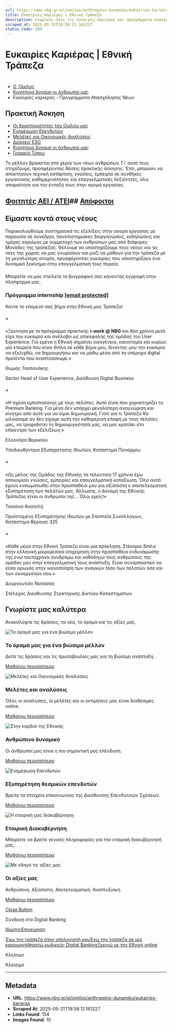 ```yaml
---
url: https://www.nbg.gr/el/omilos/anthrwpino-dunamiko/eukairies-karieras
title: Ευκαιρίες Καριέρας | Εθνική Τράπεζα
description: Γνωρίστε όλες τις ευκαιρές καριέρας και προγράμματα απασχόλησης νέων που προσφέρει η Εθνική Τράπεζα. Μπείτε στο site και μάθετε περισσότερα!
scraped_at: 2025-05-31T19:58:12.161227
status_code: 200
---
```


# Ευκαιρίες Καριέρας | Εθνική Τράπεζα

# 

  * [Ο 'Ομιλος](/el/omilos)
  * [Κινητήρια δύναμη οι άνθρωποί μας](/el/omilos/anthrwpino-dunamiko)
  * Ευκαιρίες καριέρας - Προγράμματα Απασχόλησης Νέων 

## Πρακτική Άσκηση

  * [Οι δραστηριότητες του Ομίλου μας](/el/omilos/drasthriothtes)
  * [Ενημέρωση Επενδυτών](/el/omilos/enimerwsi-ependutwn)
  * [Μελέτες και Οικονομικές Αναλύσεις](/el/omilos/meletes-oikonomikes-analuseis)
  * [Δράσεις ESG](/el/omilos/esg)
  * [Κινητήρια δύναμη οι άνθρωποί μας](/el/omilos/anthrwpino-dunamiko)
  * [Γραφείο Τύπου](/el/omilos/grafeio-tupou)

Το μέλλον βρίσκεται στα χέρια των νέων ανθρώπων. Γι’ αυτό τους στηρίζουμε, προσφέροντας θέσεις πρακτικής άσκησης. Έτσι, μπορούν να αποκτήσουν τεχνική κατάρτιση, γνώσεις, εμπειρία σε συνθήκες εργασιακής καθημερινότητας και επαγγελματικές δεξιότητες, όλα απαραίτητα για την ένταξή τους στην αγορά εργασίας. 

## [Φοιτητές ΑΕΙ / ΑΤΕΙ](/el/omilos/anthrwpino-dunamiko/eukairies-karieras/praktiki-askisi-gia-foitites)## [Απόφοιτοι](/el/omilos/anthrwpino-dunamiko/eukairies-karieras/praktiki-askisi-gia-ptuxiouxous)

## Είμαστε κοντά στους νέους 

Παρακολουθούμε συστηματικά τις εξελίξεις στην αγορά εργασίας με παρουσία σε συνέδρια, πανεπιστημιακές διοργανώσεις, εκδηλώσεις και ημέρες καριέρας με συμμετοχή των ανθρώπων μας από διάφορες Μονάδες της τράπεζας. Θέλουμε να υποστηρίζουμε τους νέους και τις νέες της χώρας να μας γνωρίσουν και μαζί να μάθουν για την τράπεζα με τη μεγαλύτερη ιστορία, προσφέροντας ευκαιρίες που υποστηρίζουν ένα δυναμικό ξεκίνημα στην επαγγελματική τους πορεία.

### 

Μπορείτε να μας στείλετε το βιογραφικό σας κάνοντας εγγραφή στην πλατφόρμα μας.

[ ](#)

### Πρόγραμμα internship [[email protected]](/cdn-cgi/l/email-protection)

Κάντε το επόμενό σας βήμα στην Εθνική μας Τράπεζα!

[ ](#)

### “

«Ξεκίνησα με το πρόγραμμα πρακτικής **i-work @ NBG** και δύο χρόνια μετά είχα την ευκαιρία και ανέλαβα ως επικεφαλής της ομάδας του User Experience. Για εμένα η Εθνική σημαίνει οικογένεια, καινοτομία και κυρίως μία εταιρεία που είναι δίπλα σε κάθε βήμα μου, δίνοντας μου την ευκαιρία να εξελιχθώ, να δημιουργήσω και να μάθω μέσα από τα υπέροχα digital προϊόντα που αναπτύσσουμε.»

Θωμάς Τσοπανάκης

Sector Head of User Experience, Διεύθυνση Digital Business

### “

«Η σχέση εμπιστοσύνης με τους πελάτες. Aυτό είναι που χαρακτηρίζει το Premium Banking. Για μένα δεν υπάρχει μεγαλύτερη αναγνώριση και κίνητρο από αυτό για να είμαι δημιουργική. Γιατί για τι Τράπεζα θα μιλούσαμε αν δεν είχαμε αυτή την καθημερινή επαφή με τους πελάτες μας, να τροφοδοτεί τη δημιουργικότητά μας, να μας κρατάει στο επίκεντρο των εξελίξεων;»

Ελεονόρα Βερυκίου

Υποδιευθύντρια Εξυπηρέτησης Ιδιωτών, Κατάστημα Πανόρμου

### “

«Ως μέλος της Ομάδας της Εθνικής τα τελευταία 17 χρόνια έχω αποκομίσει γνώσεις, εμπειρίες και επαγγελματική καταξίωση. Όλα αυτά έχουν ενσωματωθεί στην προσπάθειά μου για αξιόπιστη κ αποτελεσματική εξυπηρέτηση των πελατών μας. Άλλωστε, η δύναμη της Εθνικής Τράπεζας είναι οι άνθρωποι της... Όλοι εμείς!»

Τασιάνα Ανατολή

Προϊσταμένη Εξυπηρέτησης Ιδιωτών με Εποπτεία Συναλλαγών, Κατάστημα Βέροιας 325

### “

«Κάθε μέρα στην Εθνική Τράπεζα είναι μία πρόκληση. Στέκομαι δίπλα στην ελληνική μικρομεσαία επιχείρηση στην προσπάθεια ενδυνάμωσής της ενώ ταυτόχρονα συνδράμω και καθοδηγώ τους ανθρώπους της ομάδας μου στην επαγγελματική τους ανάπτυξη. Είναι συναρπαστικό να είσαι αρωγός στην ικανοποίηση των αναγκών τόσο των πελατών όσο και των συνεργατών σου.»

Δουργουτιάν Νατάσσα

Στέλεχος Διεύθυνσης Στρατηγικής Δικτύου Καταστημάτων

## Γνωρίστε μας καλύτερα

Ανακαλύψτε τις δράσεις, τα νέα, το όραμα και τις αξίες μας.

![Το όραμά μας για ένα βιώσιμο μέλλον ](https://www.nbg.gr/-/jssmedia/Images/group/esg-oi-draseis-mas/PG0653-iStock-1158184877-Horizontal-800x480.png?rev=f33e9db093a04ea3afd0daf1f76db6fb)

### Το όραμά μας για ένα βιώσιμο μέλλον 

Δείτε τις δράσεις και τις πρωτοβουλίες μας για τη βιώσιμη ανάπτυξη.

[Μαθαίνω περισσότερα](/el/omilos/esg "Μαθαίνω περισσότερα")

![ Μελέτες και Οικονομικές Αναλύσεις](https://www.nbg.gr/-/jssmedia/Images/group/meletes-kai-analiseis/PG0643-iStock-623058378-Horizontal-800x480.jpg?rev=236b3a17b8ee487ca274cb84afed6c5e)

### Μελέτες και αναλύσεις 

Όλες οι αναλύσεις, οι μελέτες και οι εκτιμήσεις μας είναι διαθέσιμες online.

[Μαθαίνω περισσότερα](/el/omilos/meletes-oikonomikes-analuseis "Μαθαίνω περισσότερα")

![Στην καρδιά της Εθνικής](https://www.nbg.gr/-/jssmedia/Images/group/HR-pillar-placeholder/hr-pillar-page/shutterstock_551937673-Card-800x480.jpg?rev=-1)

### Ανθρώπινο δυναμικό 

Οι άνθρωποί μας είναι η πιο σημαντική μας επένδυση.

[Μαθαίνω περισσότερα](/el/omilos/anthrwpino-dunamiko "Μαθαίνω περισσότερα")

![Ενημέρωση Επενδυτών](https://www.nbg.gr/-/jssmedia/Images/group/enhmerwsh-ependutwn/_shutterstock_2042032115_800x480.jpg?rev=-1)

### Εξυπηρέτηση θεσμικών επενδυτών

Βρείτε τα στοιχεία επικοινωνίας της Διεύθυνσης Επενδυτικών Σχέσεων.

[Μαθαίνω περισσότερα](/el/omilos/enimerwsi-ependutwn/eksipiretisi-thesmikwn-ependutwn "Μαθαίνω περισσότερα")

![Η εταιρική μας διακυβέρνηση](https://www.nbg.gr/-/jssmedia/Images/group/esg-oi-draseis-mas/h-etairikh-diakuvernhsh/ktirio_karatzia_new-Horizontal-800x480.jpg?rev=564682fee42d4133ab199bf92c88c4e1)

### Εταιρική Διακυβέρνηση

Μπορείτε να βρείτε γενικές πληροφορίες για την εταιρική διακυβέρνησή μας.

[Μαθαίνω περισσότερα](/el/omilos/esg/etairiki-diakuvernisi "Μαθαίνω περισσότερα")

![Με οδηγό τις αξίες μας](https://www.nbg.gr/-/jssmedia/Images/group/poioi-eimaste/oi-aksies-mas/pg617-iStock-1288844330-Card-800x480.jpg?rev=-1)

### Οι αξίες μας

Ανθρώπινη. Αξιόπιστη. Αποτελεσματική. Αναπτυξιακή.

[Μαθαίνω περισσότερα](/el/omilos/drasthriothtes/oi-aksies-mas "Μαθαίνω περισσότερα")

[Close Button](#)

Σύνδεση στο Digital Banking

[Ιδιώτης](https://ibank.nbg.gr/web/?loginType=retail)[Επιχείρηση](https://ibank.nbg.gr/web/?loginType=corporate)

[Έχω την τράπεζα στον υπολογιστή μου](/el/idiwtes/kathimerines-sunallages/digital-banking/internet-banking)[Έχω την τράπεζα σε μία εφαρμογή](/el/idiwtes/kathimerines-sunallages/digital-banking/mobile-banking)[Αποκτώ κωδικούς Digital Banking](/el/idiwtes/kathimerines-sunallages/digital-banking/dunatotites-internet-mobile-banking/ekdosi-kwdikwn-digital-banking)[Ξεκινώ με την Εθνική online](/el/idiwtes/kathimerines-sunallages/digital-banking/ksekiniste-me-thn-ethniki-online)

Κλείσιμο

Κλείσιμο

---

## Metadata

- **URL**: https://www.nbg.gr/el/omilos/anthrwpino-dunamiko/eukairies-karieras
- **Scraped At**: 2025-05-31T19:58:12.161227
- **Links Found**: 154
- **Images Found**: 10
